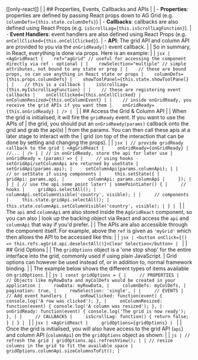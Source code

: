 [[only-react]]
|
| ## Properties, Events, Callbacks and APIs
|
| - **Properties**: properties are defined by passing React props down to AG Grid (e.g. `columnDefs={this.state.columnDefs}`)
| - **Callbacks**: callbacks are also defined using React Props (e.g. `isScrollLag={this.isScrollLagFunction}`).
| - **Event Handlers**: event handlers are also defined using React Props (e.g. `onCellClicked={this.onCellClicked}`).
| - **API**: The grid API and column API are provided to you via the `onGridReady()` event callback.
|
| So in summary, in React, everything is done via props. Here is an example:
|
| ```jsx
| <AgGridReact
|    ref="agGrid" // useful for accessing the component directly via ref - optional
|
|    rowSelection="multiple" // simple attributes, not bound to any state or prop
|
|    // these are bound props, so can use anything in React state or props
|    columnDefs={this.props.columnDefs}
|    showToolPanel={this.state.showToolPanel}
|
|    // this is a callback
|    isScrollLag={this.myIsScrollLagFunction}
|
|    // these are registering event callbacks
|    onCellClicked={this.onCellClicked}
|    onColumnResized={this.onColumnEvent}
|
|    // inside onGridReady, you receive the grid APIs if you want them
|    onGridReady={this.onGridReady}
| />
| ```
|
| ## Access the Grid & Column API
|
| When the grid is initialised, it will fire the `gridReady` event. If you want to use the APIs of
| the grid, you should put an `onGridReady(params)` callback onto the grid and grab the api(s)
| from the params. You can then call these apis at a later stage to interact with the
| grid (on top of the interaction that can be done by setting and changing the props).
|
| ```jsx
| // provide gridReady callback to the grid
| <AgGridReact
|     onGridReady={onGridReady}
|     //...
| />
|
| // in onGridReady, store the api for later use
| onGridReady = (params) => {
|     // using hooks - setGridApi/setColumnApi are returned by useState
|     setGridApi(params.api);
|     setColumnApi(params.columnApi);
|
|     // or setState if using components
|     this.setState({
|         gridApi: params.api,
|         columnApi: params.columnApi
|     });
| }
|
| // use the api some point later!
| somePointLater() {
|     // hooks
|     gridApi.selectAll();
|     columnApi.setColumnVisible('country', visible);
|
|     // components
|     this.state.gridApi.selectAll();
|     this.state.columnApi.setColumnVisible('country', visible);
| }
| ```
|
| The `api` and `columnApi` are also stored inside the `AgGridReact` component, so you can also
| look up the backing object via React and access the `api` and `columnApi` that way if you'd prefer.
|
|  The APIs are also accessible through the component itself. For example, above the `ref` is given as `'myGrid'` which then allows the API to be accessed like this:
|
| ```jsx
| <button onClick={() => this.refs.agGrid.api.deselectAll()}>Clear Selection</button>
| ```
|
| ## Grid Options
|
| The `gridOptions` object is a 'one stop shop' for the entire interface into the grid, commonly used if using plain JavaScript.
| Grid options can however be used instead of, or in addition to, normal framework binding.
|
| The example below shows the different types of items available on `gridOptions`.
|
| ```js
| const gridOptions = {
|     // PROPERTIES
|     // Objects like myRowData and myColDefs would be created in your application
|     rowData: myRowData,
|     columnDefs: myColDefs,
|     pagination: true,
|     rowSelection: 'single',
|
|     // EVENTS
|     // Add event handlers
|     onRowClicked: function(event) { console.log('A row was clicked'); },
|     onColumnResized: function(event) { console.log('A column was resized'); },
|     onGridReady: function(event) { console.log('The grid is now ready'); },
|
|     // CALLBACKS
|     isScrollLag: function() { return false; }
| }
| ```
|
| ```jsx
| <AgGridReact
|     gridOptions={gridOptions}
| ```
|
| Once the grid is initialised, you will also have access to the grid API (`api`) and column API (`columnApi`) on the `gridOptions` object as shown:
|
| ```js
| // refresh the grid
| gridOptions.api.refreshView();
|
| // resize columns in the grid to fit the available space
| gridOptions.columnApi.sizeColumnsToFit();
| ```
